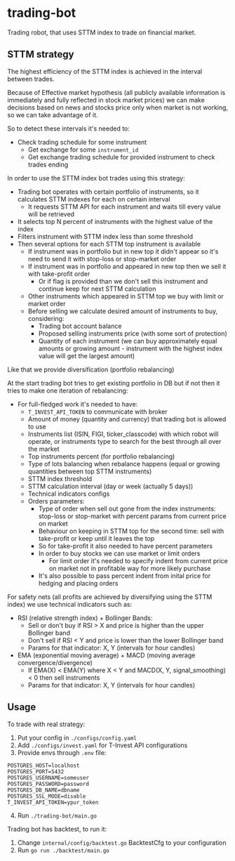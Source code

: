 # trading-bot
Trading robot, that uses STTM index to trade on financial market.

## STTM strategy

The highest efficiency of the STTM index is achieved in the interval between trades.

Because of Effective market hypothesis (all publicly available information is immediately and fully reflected in stock market prices)
we can make decisions based on news and stocks price only when market is not working, so we can take advantage of it.

So to detect these intervals it's needed to:
- Check trading schedule for some instrument
    - Get exchange for some `instrument_id`
    - Get exchange trading schedule for provided instrument to check trades ending

In order to use the STTM index bot trades using this strategy:
- Trading bot operates with certain portfolio of instruments, so it calculates STTM indexes for each on certain interval
    - It requests STTM API for each instrument and waits till every value will be retrieved
- It selects top N percent of instruments with the highest value of the index
- Filters instrument with STTM index less than some threshold
- Then several options for each STTM top instrument is available
    - If instrument was in portfolio but in new top it didn't appear so it's need to send it with stop-loss or stop-market order
    - If instrument was in portfolio and appeared in new top then we sell it with take-profit order
        - Or if flag is provided than we don't sell this instrument and continue keep for next STTM calculation
    - Other instruments which appeared in STTM top we buy with limit or market order
    - Before selling we calculate desired amount of instruments to buy, considering:
        - Trading bot account balance
        - Proposed selling instruments price (with some sort of protection)
        - Quantity of each instrument (we can buy approximately equal amounts or growing amount - instrument with the highest index value will get the largest amount)

Like that we provide diversification (portfolio rebalancing)

At the start trading bot tries to get existing portfolio in DB but if not then it tries to make one iteration of rebalancing:
- For full-fledged work it's needed to have:
    - `T_INVEST_API_TOKEN` to communicate with broker
    - Amount of money (quantity and currency) that trading bot is allowed to use
    - Instruments list (ISIN, FIGI, ticker_classcode) with which robot will operate, or instruments type to search for the best
      through all over the market
    - Top instruments percent (for portfolio rebalancing)
    - Type of lots balancing when rebalance happens (equal or growing quantities between top STTM instruments)
    - STTM index threshold
    - STTM calculation interval (day or week (actually 5 days))
    - Technical indicators configs
    - Orders parameters:
        - Type of order when sell out gone from the index instruments: stop-loss or stop-market with percent params from current price on market
        - Behaviour on keeping in STTM top for the second time: sell with take-profit or keep until it leaves the top
        - So for take-profit it also needed to have percent parameters
        - In order to buy stocks we can use market or limit orders
            - For limit order it's needed to specify indent from current price on market not in profitable way for more likely purchase
        - It's also possible to pass percent indent from inital price for hedging and placing orders

For safety nets (all profits are achieved by diversifying using the STTM index) we use technical indicators such as:
- RSI (relative strength index) + Bollinger Bands:
    - Sell or don't buy if RSI > X and price is higher than the upper Bollinger band
    - Don't sell if RSI < Y and price is lower than the lower Bollinger band
    - Params for that indicator: X, Y (intervals for hour candles)
- EMA (exponential moving average) + MACD (moving average convergence/divergence)
    - If EMA(X) < EMA(Y) where X < Y and MACD(X, Y, signal_smoothing) < 0 then sell instruments
    - Params for that indicator: X, Y (intervals for hour candles)

## Usage

To trade with real strategy:
1. Put your config in `./configs/config.yaml`
2. Add `./configs/invest.yaml` for T-Invest API configurations
3. Provide envs through `.env` file:
```dotenv
POSTGRES_HOST=localhost
POSTGRES_PORT=5432
POSTGRES_USERNAME=someuser
POSTGRES_PASSWORD=password
POSTGRES_DB_NAME=dbname
POSTGRES_SSL_MODE=disable
T_INVEST_API_TOKEN=ypur_token
```
4. Run `./trading-bot/main.go`

Trading bot has backtest, to run it:
1. Change `internal/config/backtest.go` BacktestCfg to your configuration
2. Run `go run ./backtest/main.go`
